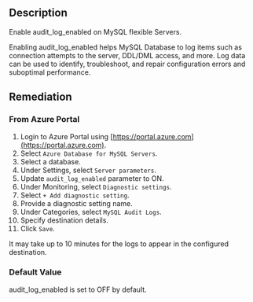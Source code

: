 ## Description

Enable audit_log_enabled on MySQL flexible Servers.

Enabling audit_log_enabled helps MySQL Database to log items such as connection attempts to the server, DDL/DML access, and more. Log data can be used to identify, troubleshoot, and repair configuration errors and suboptimal performance.

## Remediation

### From Azure Portal

1. Login to Azure Portal using [https://portal.azure.com](https://portal.azure.com).
2. Select `Azure Database for MySQL Servers`.
3. Select a database.
4. Under Settings, select `Server parameters`.
5. Update `audit_log_enabled` parameter to ON.
6. Under Monitoring, select `Diagnostic settings`.
7. Select `+ Add diagnostic setting`.
8. Provide a diagnostic setting name.
9. Under Categories, select `MySQL Audit Logs`.
10. Specify destination details.
11. Click `Save`.

It may take up to 10 minutes for the logs to appear in the configured destination.

### Default Value

audit_log_enabled is set to OFF by default.
